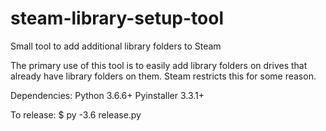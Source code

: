 # steam-library-setup-tool
Small tool to add additional library folders to Steam

The primary use of this tool is to easily add library folders on drives that already have library folders on them.  Steam restricts this for some reason.

Dependencies:
Python 3.6.6+
Pyinstaller 3.3.1+

To release:
$ py -3.6 release.py